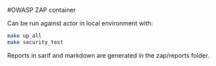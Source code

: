 #OWASP ZAP container

Can be run against actor in local environment with:

```bash
make up_all
make security_test
```

Reports in sarif and markdown are generated in the zap/reports folder.
